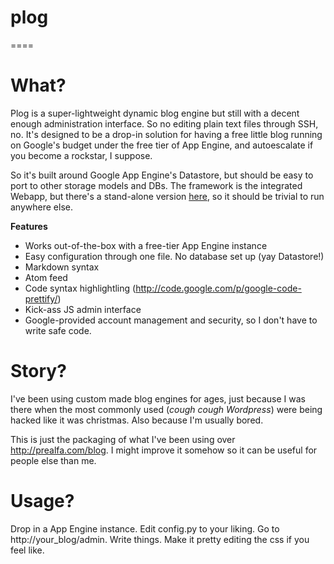 plog
====
====

What?
=====

Plog is a super-lightweight dynamic blog engine but still with a decent enough administration interface. 
So no editing plain text files through SSH, no. It's designed to be a drop-in solution for having a free little
blog running on Google's budget under the free tier of App Engine, and autoescalate if you become a rockstar, I
suppose.

So it's built around Google App Engine's Datastore, but should be easy to port to other storage models and DBs. The framework
is the integrated Webapp, but there's a stand-alone version [here](http://webapp-improved.appspot.com/), so it
should be trivial to run anywhere else.

**Features**

* Works out-of-the-box with a free-tier App Engine instance
* Easy configuration through one file. No database set up (yay Datastore!)
* Markdown syntax
* Atom feed
* Code syntax highlightling (http://code.google.com/p/google-code-prettify/)
* Kick-ass JS admin interface
* Google-provided account management and security, so I don't have to write safe code.

Story?
=====

I've been using custom made blog engines for ages, just because I was there when the most commonly used 
(*cough cough Wordpress*) were being hacked like it was christmas. Also because I'm usually bored.

This is just the packaging of what I've been using over http://prealfa.com/blog. I might improve it somehow
so it can be useful for people else than me.

Usage?
======

Drop in a App Engine instance. Edit config.py to your liking. Go to http://your_blog/admin. Write things. Make it pretty
editing the css if you feel like.